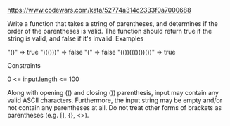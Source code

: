 https://www.codewars.com/kata/52774a314c2333f0a7000688

Write a function that takes a string of parentheses, and determines if the order of the parentheses is valid. The function should return true if the string is valid, and false if it's invalid.
Examples

"()"              =>  true
")(()))"          =>  false
"("               =>  false
"(())((()())())"  =>  true

Constraints

0 <= input.length <= 100

Along with opening (() and closing ()) parenthesis, input may contain any valid ASCII characters. Furthermore, the input string may be empty and/or not contain any parentheses at all. Do not treat other forms of brackets as parentheses (e.g. [], {}, <>).

